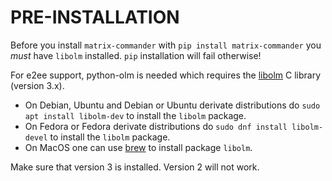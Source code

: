 # PRE-INSTALLATION

Before you install `matrix-commander` with `pip install matrix-commander`
you *must* have `libolm` installed. `pip` installation will fail otherwise!

For e2ee support, python-olm is needed which requires the
[libolm](https://gitlab.matrix.org/matrix-org/olm) C library (version 3.x).

- On Debian, Ubuntu and Debian or Ubuntu derivate distributions do `sudo apt install libolm-dev` to install the `libolm` package.
- On Fedora or Fedora derivate distributions do `sudo dnf install libolm-devel` to install the `libolm` package.
- On MacOS one can use [brew](https://brew.sh/) to install package `libolm`.

Make sure that version 3 is installed. Version 2 will not work.
